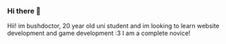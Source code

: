 ### Hi there 👋

Hii! im bushdoctor, 20 year old uni student and im looking to learn website development and game development :3 I am a complete novice!
